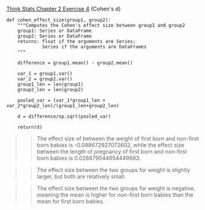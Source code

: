 [Think Stats Chapter 2 Exercise 4](http://greenteapress.com/thinkstats2/html/thinkstats2003.html#toc24) (Cohen's d)

```
def cohen_effect_size(group1, group2):
    """Computes the Cohen's effect size between group1 and group2
    group1: Series or DataFrame
    group2: Series or DataFrame
    returns: float if the arguments are Series;
             Series if the arguments are DataFrames
    """

    difference = group1.mean() - group2.mean()

    var_1 = group1.var()
    var_2 = group2.var()
    group1_len = len(group1)
    group2_len = len(group2)  

    pooled_var = (var_1*group1_len + var_2*group2_len)/(group1_len+group2_len)  

    d = difference/np.sqrt(pooled_var)

    return(d)
  ```

>> The effect size of between the weight of first born and non-first born babies is -0.088672927072602, while the effect size between the length of pregnancy of first born and non-first born babies is 0.028879044654449883.

>> The effect size between the two groups for weight is slightly larger, but both are relatively small.

>> The effect size between the two groups for weight is negative, meaning the mean is higher for non-first born babies than the mean for first born babies.
